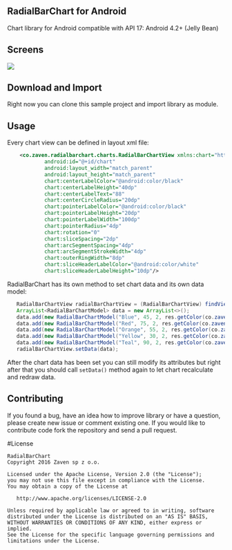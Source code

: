 ## RadialBarChart for Android

Chart library for Android compatible with API 17: Android 4.2+ (Jelly Bean)

## Screens

![](screens/demo.gif)

## Download and Import

Right now you can clone this sample project and import library as module.

## Usage

Every chart view can be defined in layout xml file:

```xml
    <co.zaven.radialbarchart.charts.RadialBarChartView xmlns:chart="http://schemas.android.com/apk/res-auto"
            android:id="@+id/chart"
            android:layout_width="match_parent"
            android:layout_height="match_parent"
            chart:centerLabelColor="@android:color/black"
            chart:centerLabelHeight="40dp"
            chart:centerLabelText="88"
            chart:centerCircleRadius="20dp"
            chart:pointerLabelColor="@android:color/black"
            chart:pointerLabelHeight="20dp"
            chart:pointerLabelWidth="100dp"
            chart:pointerRadius="4dp"
            chart:rotation="0"
            chart:sliceSpacing="2dp"
            chart:arcSegmentSpacing="4dp"
            chart:arcSegmentStrokeWidth="4dp"
            chart:outerRingWidth="8dp"
            chart:sliceHeaderLabelColor="@android:color/white"
            chart:sliceHeaderLabelHeight="10dp"/>
```

RadialBarChart has its own method to set chart data and its own data model:

```java
   RadialBarChartView radialBarChartView = (RadialBarChartView) findViewById(R.id.chart);
   ArrayList<RadialBarChartModel> data = new ArrayList<>();
   data.add(new RadialBarChartModel("Blue", 45, 2, res.getColor(co.zaven.radialbarchart.R.color.md_blue_400)));
   data.add(new RadialBarChartModel("Red", 75, 2, res.getColor(co.zaven.radialbarchart.R.color.md_red_400)));
   data.add(new RadialBarChartModel("Orange", 55, 2, res.getColor(co.zaven.radialbarchart.R.color.md_orange_400)));
   data.add(new RadialBarChartModel("Yellow", 30, 2, res.getColor(co.zaven.radialbarchart.R.color.md_yellow_400)));
   data.add(new RadialBarChartModel("Teal", 90, 2, res.getColor(co.zaven.radialbarchart.R.color.md_teal_400)));
   radialBarChartView.setData(data);
```

After the chart data has been set you can still modify its attributes but right after that you should call `setData()` method again to let chart recalculate and redraw data.

## Contributing

If you found a bug, have an idea how to improve library or have a question, please create new issue or comment existing one. If you would like to contribute code fork the repository and send a pull request.

#License

	RadialBarChart	
    Copyright 2016 Zaven sp z o.o.

    Licensed under the Apache License, Version 2.0 (the "License");
    you may not use this file except in compliance with the License.
    You may obtain a copy of the License at

       http://www.apache.org/licenses/LICENSE-2.0

    Unless required by applicable law or agreed to in writing, software
    distributed under the License is distributed on an "AS IS" BASIS,
    WITHOUT WARRANTIES OR CONDITIONS OF ANY KIND, either express or implied.
    See the License for the specific language governing permissions and
    limitations under the License.